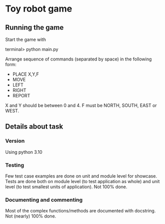 # Toy robot game

## Running the game
Start the game with

terminal> python main.py

Arrange sequence of commands (separated by space) in the following form:
* PLACE X,Y,F
* MOVE
* LEFT
* RIGHT
* REPORT

X and Y should be between 0 and 4. F must be NORTH, SOUTH, EAST or WEST.


## Details about task

### Version
Using python 3.10

### Testing
Few test case examples are done on unit and module level for showcase.
Tests are done both on module level (to test application as whole) and unit 
level (to test smallest units of application).
Not 100% done.

### Documenting and commenting
Most of the complex functions/methods are documented with docstring.
Not (nearly) 100% done.